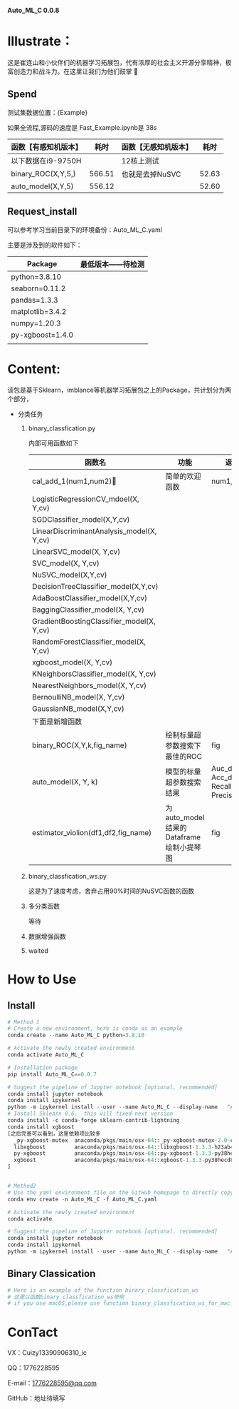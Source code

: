 **Auto_ML_C 0.0.8**

# Illustrate：

​	这是崔连山和小伙伴们的机器学习拓展包，代有浓厚的社会主义开源分享精神，极富创造力和战斗力。在这里让我们为他们鼓掌 :clinking_glasses:

## Spend

测试集数据位置：{Example}

如果全流程,源码的速度是 Fast_Example.ipynb是 38s

| 函数【有感知机版本】 | 耗时   | 函数【无感知机版本】 | 耗时  |
| -------------------- | ------ | -------------------- | ----- |
| 以下数据在i9-9750H   |        | 12核上测试           |       |
| binary_ROC(X,Y,5,)   | 566.51 | 也就是去掉NuSVC      | 52.63 |
| auto_model(X,Y,5)    | 556.12 |                      | 52.60 |

## Request_install

可以参考学习当前目录下的环境备份：Auto_ML_C.yaml

主要是涉及到的软件如下：

| Package          | 最低版本——待检测 |
| ---------------- | ---------------- |
| python=3.8.10    |                  |
| seaborn=0.11.2   |                  |
| pandas=1.3.3     |                  |
| matplotlib=3.4.2 |                  |
| numpy=1.20.3     |                  |
| py-xgboost=1.4.0 |                  |
|                  |                  |



# Content:

​    该包是基于Sklearn，imblance等机器学习拓展包之上的Package，共计划分为两个部分，

- 分类任务

  1. binary_classfication.py

     内部可用函数如下

     | 函数名                                    | 功能                                    | 返回值                                                |
     | ----------------------------------------- | --------------------------------------- | ----------------------------------------------------- |
     | cal_add_1(num1,num2):wave:                | 简单的欢迎函数                          | num1,num2                                             |
     | LogisticRegressionCV_mdoel(X, Y,cv)       |                                         |                                                       |
     | SGDClassifier_model(X,Y,cv)               |                                         |                                                       |
     | LinearDiscriminantAnalysis_model(X, Y,cv) |                                         |                                                       |
     | LinearSVC_model(X, Y,cv)                  |                                         |                                                       |
     | SVC_model(X, Y,cv)                        |                                         |                                                       |
     | NuSVC_model(X,Y,cv)                       |                                         |                                                       |
     | DecisionTreeClassifier_model(X,Y,cv)      |                                         |                                                       |
     | AdaBoostClassifier_model(X,Y,cv)          |                                         |                                                       |
     | BaggingClassifier_model(X, Y,cv)          |                                         |                                                       |
     | GradientBoostingClassifier_model(X, Y,cv) |                                         |                                                       |
     | RandomForestClassifier_model(X, Y,cv)     |                                         |                                                       |
     | xgboost_model(X, Y,cv)                    |                                         |                                                       |
     | KNeighborsClassifier_model(X, Y,cv)       |                                         |                                                       |
     | NearestNeighbors_model(X, Y,cv)           |                                         |                                                       |
     | BernoulliNB_model(X, Y,cv)                |                                         |                                                       |
     | GaussianNB_model(X,Y,cv)                  |                                         |                                                       |
     | 下面是新增函数                            |                                         |                                                       |
     | binary_ROC(X,Y,k,fig_name)                | 绘制标量超参数搜索下最佳的ROC           | fig                                                   |
     | auto_model(X, Y, k)                       | 模型的标量超参数搜索结果                | Auc_data, Acc_data, <br />Recall_data, Precision_data |
     | estimator_violion(df1,df2,fig_name)       | 为auto_model结果的Dataframe绘制小提琴图 | fig                                                   |

     

  2. binary_classfication_ws.py

     这是为了速度考虑，舍弃占用90%时间的NuSVC函数的函数

  3. 多分类函数
     
     等待
     
  4. 数据增强函数
  
  5. waited



# How to Use

## Install

```python
# Method 1
# Create a new environment, here is conda as an example
conda create --name Auto_ML_C python=3.8.10

# Activate the newly created environment
conda activate Auto_ML_C

# Installation package
pip install Auto_ML_C==0.0.7

# Suggest the pipeline of Jupyter notebook [optional, recommended]
conda install jupyter notebook
conda install ipykernel 
python -m ipykernel install --user --name Auto_ML_C --display-name   "Auto_ML_C"
# Install Sklearn 0.6.  this will fixed next version
conda install -c conda-forge sklearn-contrib-lightning
conda install xgboost
[之后完善可以看到，这里依赖项比较多
  _py-xgboost-mutex  anaconda/pkgs/main/osx-64::_py-xgboost-mutex-2.0-cpu_0
  libxgboost         anaconda/pkgs/main/osx-64::libxgboost-1.3.3-h23ab428_0
  py-xgboost         anaconda/pkgs/main/osx-64::py-xgboost-1.3.3-py38hecd8cb5_0
  xgboost            anaconda/pkgs/main/osx-64::xgboost-1.3.3-py38hecd8cb5_0
]


# Method2
# Use the yaml environment file on the GitHub homepage to directly copy the current environment
conda env create -n Auto_ML_C -f Auto_ML_C.yaml

# Activate the newly created environment
conda activate 

# Suggest the pipeline of Jupyter notebook [optional, recommended]
conda install jupyter notebook
conda install ipykernel 
python -m ipykernel install --user --name Auto_ML_C --display-name   "Auto_ML_C"
```

## Binary Classication

```python
# Here is an example of the function binary_classfication_ws  
# 这里以函数binary_classfication_ws举例
# if you use macOS,please use function binary_classfication_ws_for_mac，This function abandons xgboost which is more troublesome for mac


```



# ConTact

VX：Cuizy13390906310_ic

QQ：1776228595

E-mail：1776228595@qq.com

GitHub：地址待填写


